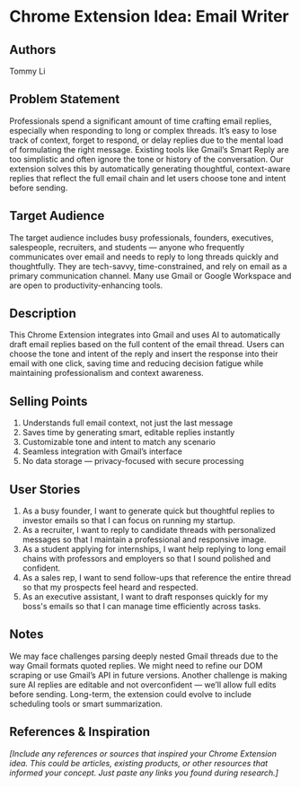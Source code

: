 # Chrome Extension Idea: Email Writer

## Authors

Tommy Li

## Problem Statement

Professionals spend a significant amount of time crafting email replies, especially when responding to long or complex threads. It’s easy to lose track of context, forget to respond, or delay replies due to the mental load of formulating the right message. Existing tools like Gmail’s Smart Reply are too simplistic and often ignore the tone or history of the conversation. Our extension solves this by automatically generating thoughtful, context-aware replies that reflect the full email chain and let users choose tone and intent before sending.

## Target Audience

The target audience includes busy professionals, founders, executives, salespeople, recruiters, and students — anyone who frequently communicates over email and needs to reply to long threads quickly and thoughtfully. They are tech-savvy, time-constrained, and rely on email as a primary communication channel. Many use Gmail or Google Workspace and are open to productivity-enhancing tools.

## Description

This Chrome Extension integrates into Gmail and uses AI to automatically draft email replies based on the full content of the email thread. Users can choose the tone and intent of the reply and insert the response into their email with one click, saving time and reducing decision fatigue while maintaining professionalism and context awareness.

## Selling Points

1. Understands full email context, not just the last message
2. Saves time by generating smart, editable replies instantly
3. Customizable tone and intent to match any scenario
4. Seamless integration with Gmail’s interface
5. No data storage — privacy-focused with secure processing

## User Stories

1. As a busy founder, I want to generate quick but thoughtful replies to investor emails so that I can focus on running my startup.
2. As a recruiter, I want to reply to candidate threads with personalized messages so that I maintain a professional and responsive image.
3. As a student applying for internships, I want help replying to long email chains with professors and employers so that I sound polished and confident.
4. As a sales rep, I want to send follow-ups that reference the entire thread so that my prospects feel heard and respected.
5. As an executive assistant, I want to draft responses quickly for my boss's emails so that I can manage time efficiently across tasks.

## Notes

We may face challenges parsing deeply nested Gmail threads due to the way Gmail formats quoted replies. We might need to refine our DOM scraping or use Gmail’s API in future versions. Another challenge is making sure AI replies are editable and not overconfident — we’ll allow full edits before sending. Long-term, the extension could evolve to include scheduling tools or smart summarization.

## References & Inspiration

_[Include any references or sources that inspired your Chrome Extension idea. This could be articles, existing products, or other resources that informed your concept. Just paste any links you found during research.]_
